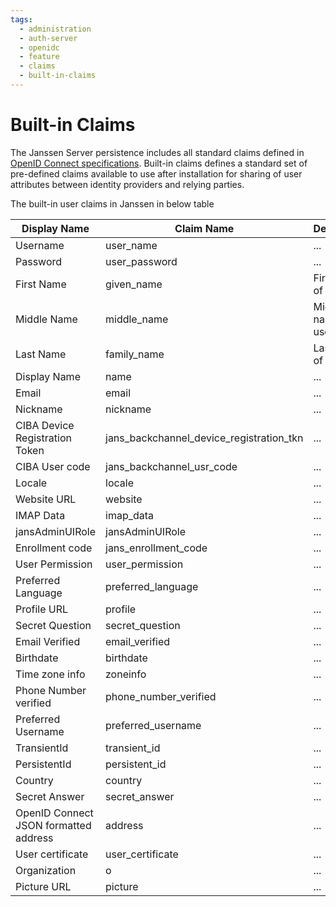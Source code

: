 ```yaml
---
tags:
  - administration
  - auth-server
  - openidc
  - feature
  - claims
  - built-in-claims
---
```


# Built-in Claims

The Janssen Server persistence includes all standard claims defined in [OpenID Connect specifications](https://openid.net/specs/openid-connect-core-1_0.html#StandardClaims). Built-in claims defines a standard set of pre-defined claims available to use after installation for sharing of user attributes between identity providers and relying parties. 

The built-in user claims in Janssen in below table

|Display Name|Claim Name|Description|
|---|---|---|
|Username|user_name|...| 
|Password|user_password|...|
|First Name|given_name|First name of user|
|Middle Name|middle_name|Middle name of user|
|Last Name|family_name|Last name of user|
|Display Name|name|...|
|Email|email|...|
|Nickname|nickname|...|
|CIBA Device Registration Token|jans_backchannel_device_registration_tkn|...|
|CIBA User code|jans_backchannel_usr_code|...|
|Locale|locale|...|      
|Website URL|website|...| 
|IMAP Data|imap_data|...|   
|jansAdminUIRole|jansAdminUIRole|...|
|Enrollment code|jans_enrollment_code|...|
|User Permission|user_permission|...|
|Preferred Language|preferred_language|...|
|Profile URL|profile|...|
|Secret Question|secret_question|...|
|Email Verified|email_verified|...|
|Birthdate|birthdate|...|   
|Time zone info|zoneinfo|...|
|Phone Number verified|phone_number_verified|...|
|Preferred Username|preferred_username|...|
|TransientId|transient_id|...| 
|PersistentId|persistent_id|...|
|Country|country|...|     
|Secret Answer|secret_answer|...|
|OpenID Connect JSON formatted address|address|...|
|User certificate|user_certificate|...|
|Organization|o|...|
|Picture URL|picture|...| 